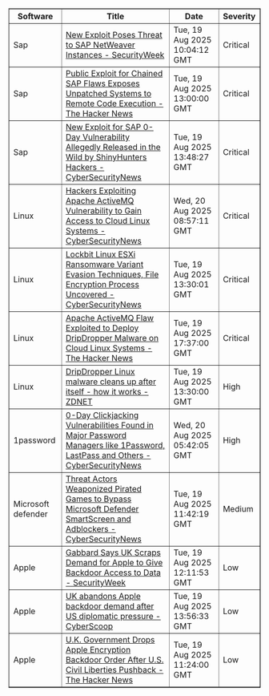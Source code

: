 <table border="1" style="width:100%; border-collapse: collapse;">
<thead>
<tr>
<th>Software</th>
<th>Title</th>
<th>Date</th>
<th>Severity</th>
</tr>
</thead>
<tbody><tr>
<td>Sap</td>
<td><a href="https://news.google.com/rss/articles/CBMiiAFBVV95cUxQNXdLcTNQbFVkQ2VYbDRIeUtLTFlSQkxraXFPV3l4dk1lS2RmRWRRVENJVkFMSmk4eEFXNnZGTEo1ZHJLTWJNRVdGSWNlTW0xaFNmZ3ZSNTEzeVJVX3Z6MkYtRTRjVXRxYzNXdGlOdTNET0lWWDc3MXlmWUw1R09XUlhGRVhWVEk10gGOAUFVX3lxTFBlMkR2YThjUVBxeDBqM09TZ1lyWkNIM3ZQQjFWaXlQWkQ1bHRUaEJqZW5rckFnOWpPZ29GeGZLdHpKekRiaFVCU0pBdGtBRE8wOUZhLWdBcXg1cFhIYmF1NERXMkFWSk9WUHR2UDZ3aXFSdkxvMjBJMGxvc2xGMjlTb0dzRURoYzVOVUJ3NlE?oc=5">New Exploit Poses Threat to SAP NetWeaver Instances - SecurityWeek</a></td>
<td>Tue, 19 Aug 2025 10:04:12 GMT</td>
<td>Critical</td>
</tr>
<tr>
<td>Sap</td>
<td><a href="https://news.google.com/rss/articles/CBMigAFBVV95cUxOQ0UteG4zSEh1bWpUQWpDZE5kN2NFaTkzcmpjY2FsSTRsclpiNjRUQ2EzNDlFTlBXZHgtaW1xWFJIMUw2b3NuTU54RjlBOVZOMmdpTDAtQl95ODlmVFJOcDRfMmVfdWVGUXZPeGZuYW9lYThhS1hYWF9QVWtXTmgzUw?oc=5">Public Exploit for Chained SAP Flaws Exposes Unpatched Systems to Remote Code Execution - The Hacker News</a></td>
<td>Tue, 19 Aug 2025 13:00:00 GMT</td>
<td>Critical</td>
</tr>
<tr>
<td>Sap</td>
<td><a href="https://news.google.com/rss/articles/CBMidEFVX3lxTE9MNW9GaWh6VTVVYlhONDJ5TG1vS19WS0pYUXFPSWl0Y3JDaHlGZW1fbzhTRldnc3hvMkRuTlNOMWFOYVdOel9sNGVDM1l6bjRHODg0djFGLWpveGhqTUhCa2UtYW1UVnNVT1NnM0NYZ3hSZlFD0gF6QVVfeXFMTVVuNjIzZzFhLXVQQ0xOcXlsWm9PWGdIQTNJRnB0a05iSXVId2w1bmpiS2JDQUpGcEVXNnRzdjlUZzkyaFlIWjQ1NWJFTHFxbjlHeUI4d1kweHFycW5qcjMwWUUxaDZ4QldYREF4RW5aQTB5cUdPSUZ6WGc?oc=5">New Exploit for SAP 0-Day Vulnerability Allegedly Released in the Wild by ShinyHunters Hackers - CyberSecurityNews</a></td>
<td>Tue, 19 Aug 2025 13:48:27 GMT</td>
<td>Critical</td>
</tr>
<tr>
<td>Linux</td>
<td><a href="https://news.google.com/rss/articles/CBMiekFVX3lxTE1oemZRZWVHb2RFZExTUDloSFdobC1TUW1MeGtKS1NfME9HM2FKSnd6TGdTeE55WEtqNnV6cXp4QWd3M29yTDlramtpWTlwMjhRWXBTQ05LT25ER2FEVVRSb2UzOS0zR0E3bnBYSkZyLXRkTUtKbENyZWRB0gF_QVVfeXFMTUNhRXEzZW5SS3g5Mm9KZ09LbkJ4ZFdBMjVHMFVHRW5zMTJCSUhRR2FWUktOZHRiSWVNa2Z6dGFraTlpd2lKT3hEc0NMbG5mMWpSTUYwaWdjVzItMFRBeWh5SnNOZ0tzWU5SZHo0UWhVM1RLOGNyTE1GUVlvaUFYUQ?oc=5">Hackers Exploiting Apache ActiveMQ Vulnerability to Gain Access to Cloud Linux Systems - CyberSecurityNews</a></td>
<td>Wed, 20 Aug 2025 08:57:11 GMT</td>
<td>Critical</td>
</tr>
<tr>
<td>Linux</td>
<td><a href="https://news.google.com/rss/articles/CBMid0FVX3lxTFBXUmluR3VoMXNfX1VEUl9SRFZUN0JrNzhzX2JvNWl5SXdBcmRqTkhYSUJHWjVoLTRCTXlmYm1rclg5V2NGOWFSajRDUXdsdzdneUxWYnNqM3c1RXZRODFLUnZhTWV5U2pKSENxNTh0MnhKRkdKRnhB0gF8QVVfeXFMUEptV3ZqTm9ycmhFVC1INFBYWUFiR05pYXhYelBrZ3FxemYzZ3NZUE5mR3hBd2JYS184N1ZWUnhDY2xoM2pUSUt6Y1AwY2tBM3gzY3FPbTNLbDIxWDNtRzgtV3RCR2NNSWx0TjJlRDM2c1FydmtWbXJpbWFCaA?oc=5">Lockbit Linux ESXi Ransomware Variant Evasion Techniques, File Encryption Process Uncovered - CyberSecurityNews</a></td>
<td>Tue, 19 Aug 2025 13:30:01 GMT</td>
<td>Critical</td>
</tr>
<tr>
<td>Linux</td>
<td><a href="https://news.google.com/rss/articles/CBMifEFVX3lxTE01MkU1a3ZuY0ZuQ25EWk5GZExONXg0NWZzWnp0RjJGZnhjUk53Rzg2MXBvUHpILTFwc3ppdHd2UC1yTk14c0Z5MHFLVDBNSDBHUndxM3pvS0l5dVNuS2NCY1VJX2xGc0hpLU04M0JSaWFVMXhSSXhScW44ZG8?oc=5">Apache ActiveMQ Flaw Exploited to Deploy DripDropper Malware on Cloud Linux Systems - The Hacker News</a></td>
<td>Tue, 19 Aug 2025 17:37:00 GMT</td>
<td>Critical</td>
</tr>
<tr>
<td>Linux</td>
<td><a href="https://news.google.com/rss/articles/CBMihgFBVV95cUxQS2VROVZaaVpVRHpuOThKNlo3el9yUC1aWGM2Z09SUTd1NDl6THA3N3JqRGlQVTZEd3E3YURKTm1VS2pjZEUyRzRfTkpLc3FMMk8zMERZSzNHTVlvV00xY0NSRWx2c3NQLWNWeUdZaVJCMkVvQUExRWRVdVlxajZMZ2g1al9UZw?oc=5">DripDropper Linux malware cleans up after itself - how it works - ZDNET</a></td>
<td>Tue, 19 Aug 2025 13:30:00 GMT</td>
<td>High</td>
</tr>
<tr>
<td>1password</td>
<td><a href="https://news.google.com/rss/articles/CBMic0FVX3lxTE1yZTFmYVNzcWJEaUpaSkJUdk1STGlfNnBhVGFWUm44cVNNRE00anE4eUh5Y2o1T1R5SVpvSTNKZFhYd1hLUHZHa05wR2VjaV8xRm9iOWU3ZmlPZm1KcWpXanFRQ25XNXJ0eGM1S3JYWGN1ZGPSAXhBVV95cUxORzlJR3h5ZkxNaFlzUGJ2OHNYRzVkOHRoZ3NGemdtYU9jdFJpaGRQQUEtelZqNG9FLVVId3JIaFQ3VUJjMjBOckt5bWxqRVVJY2d3RjF3WUFwUFAxNkNsc3NWTUlyLTVSZFFFS3pzRWV4TDhCR0xxNnA?oc=5">0-Day Clickjacking Vulnerabilities Found in Major Password Managers like 1Password, LastPass and Others - CyberSecurityNews</a></td>
<td>Wed, 20 Aug 2025 05:42:05 GMT</td>
<td>High</td>
</tr>
<tr>
<td>Microsoft defender</td>
<td><a href="https://news.google.com/rss/articles/CBMieEFVX3lxTE9uMzk3ZUtNeXdVaU9DLXZDekNlMi1nYkFOel9vXzV5RzdSVTl4TXNRWHJGNFhMMU8xT2pTU2ZQdW1mSUV3R253ZEVYdEt1SElXN2ppMVBVeEFNNDJoSjRVZWNmVEVmY3Z1OGc2T3o0Wklva204aVlDeNIBfkFVX3lxTE9xRm8xVUV4aG4yLU00aTBCMDA1dXhoWlNlLVJqZzRheHJjT1REVkd5bjdBQTJKU3BtOFBCWUl1czd0aGk1VjdXX2o4X2x4d1lVYVlNZlMxSzRhZHdYVjBUY1JGT2FacGhVMmNFWVhfeXRSRy1jdTdtSGthblJIZw?oc=5">Threat Actors Weaponized Pirated Games to Bypass Microsoft Defender SmartScreen and Adblockers - CyberSecurityNews</a></td>
<td>Tue, 19 Aug 2025 11:42:19 GMT</td>
<td>Medium</td>
</tr>
<tr>
<td>Apple</td>
<td><a href="https://news.google.com/rss/articles/CBMiowFBVV95cUxNU2hhOVV3Ynk4TDNKN1BZVFBmQWJmZFFtejRLYWtZLTVSSW5pdUgtQXdXWmNBRE5GTmpwSmFMYjI4SGRHQXZUcDFMVTAyZmg5VFZ5NHUzLTZKeFoydTNKQzdlVkhCc2YzWVFGdXdNbEhnR19maTJhQ3dwdlBiLU1CYlRqeTQtZmtoU3RpMEliTDNvTHVWN0tZM2RPTm9Jc1M1ektJ0gGoAUFVX3lxTFBadmJCOVdJTmxMb1hvZVlCM0EzT2QtR3JJOGRvMTRpcllhVWlHdDJydzBMX0hnMDk0VUcxMGxHbjFMX2tka29vOHBheUlWemg0TjhoWHFtWkVCTjE3NFdFVlJHUC04Z2RYSzhjMzFFN3RrcjZ5MFNiWW03YnIxWlQ5QldTMFNDblhnWEpmck1PUDlwMTlEUkhxMW56V2xWbUNxVDE0QjdOYw?oc=5">Gabbard Says UK Scraps Demand for Apple to Give Backdoor Access to Data - SecurityWeek</a></td>
<td>Tue, 19 Aug 2025 12:11:53 GMT</td>
<td>Low</td>
</tr>
<tr>
<td>Apple</td>
<td><a href="https://news.google.com/rss/articles/CBMijwFBVV95cUxOeDQ4d2RDTWIzX3h4QWM5aGdISkN0UWVJM2NJNl9nWEVvN0ZNbXdJVi1TY0NoVXUxZHdIc1cxYlVkQkpLZEI2UHRjSU4zNHVsSXpmeUhfbzY0SzNGVTJGaWJrbXBYbGNudlVRTmVVQkN2cTRIdzZRZktfZjVHT0lhZnFFUlNrSDJvWnNreVhKSQ?oc=5">UK abandons Apple backdoor demand after US diplomatic pressure - CyberScoop</a></td>
<td>Tue, 19 Aug 2025 13:56:33 GMT</td>
<td>Low</td>
</tr>
<tr>
<td>Apple</td>
<td><a href="https://news.google.com/rss/articles/CBMigAFBVV95cUxPTGxrbDVDYXMtbUw2TjZXVGJ5a2hTLTRLd21remktRHE4TU5LSjA0WF9NNUhvYjVUQnpNRWoxZk5heXZBUEEyczNaenVtTlBsZDBWRmEzNWVFNmgxYkJKU0Jva1Bqa19JUm9NcUFUb05VWXN4R1djUUZSVElMN3dEMA?oc=5">U.K. Government Drops Apple Encryption Backdoor Order After U.S. Civil Liberties Pushback - The Hacker News</a></td>
<td>Tue, 19 Aug 2025 11:24:00 GMT</td>
<td>Low</td>
</tr>
</tbody>
</table>